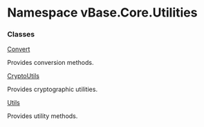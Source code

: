 # <a id="vBase_Core_Utilities"></a> Namespace vBase.Core.Utilities

### Classes

 [Convert](vBase.Core.Utilities.Convert.md)

Provides conversion methods.

 [CryptoUtils](vBase.Core.Utilities.CryptoUtils.md)

Provides cryptographic utilities.

 [Utils](vBase.Core.Utilities.Utils.md)

Provides utility methods.

